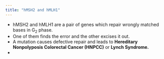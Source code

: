 ```yaml
---
title: "hMSH2 and hMLH1"
---
```

- hMSH2 and hMLH1 are a pair of genes which repair wrongly matched bases in G<sub>2</sub> phase. 
- One of them finds the error and the other excises it out.
- A mutation causes defective repair and leads to **Hereditary Nonpolyposis Colorectal Cancer (HNPCC)** or **Lynch Syndrome.**
-  
